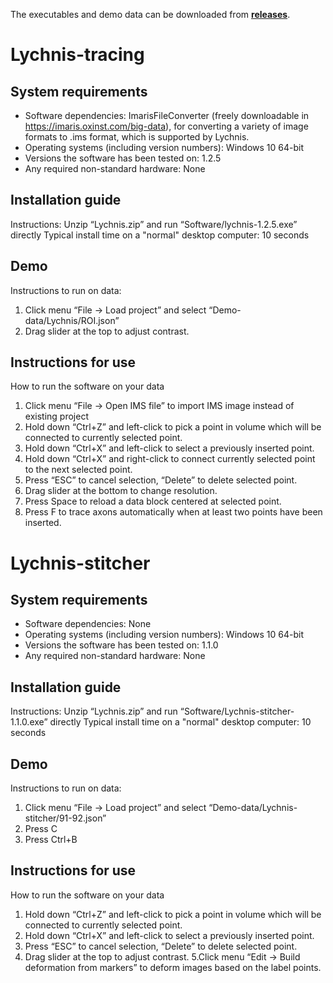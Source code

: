 
The executables and demo data can be downloaded from **[releases](https://github.com/SMART-pipeline/Lychnis-tracing/releases/download/1.2.5/Lychnis-1.2.5.zip)**.

# Lychnis-tracing

## System requirements
* Software dependencies: ImarisFileConverter (freely downloadable in https://imaris.oxinst.com/big-data), for converting a variety of image formats to .ims format, which is supported by Lychnis.
* Operating systems (including version numbers): Windows 10 64-bit
* Versions the software has been tested on: 1.2.5
* Any required non-standard hardware: None

## Installation guide
Instructions: Unzip “Lychnis.zip” and run “Software/lychnis-1.2.5.exe” directly
Typical install time on a "normal" desktop computer: 10 seconds

## Demo
Instructions to run on data:
1. Click menu “File -> Load project” and select “Demo-data/Lychnis/ROI.json”
2. Drag slider at the top to adjust contrast.

## Instructions for use
How to run the software on your data
1. Click menu “File -> Open IMS file” to import IMS image instead of existing project
2. Hold down “Ctrl+Z” and left-click to pick a point in volume which will be connected to currently selected point.
3. Hold down “Ctrl+X” and left-click to select a previously inserted point.
4. Hold down “Ctrl+X” and right-click to connect currently selected point to the next selected point.
5. Press “ESC” to cancel selection, “Delete” to delete selected point.
6. Drag slider at the bottom to change resolution.
7. Press Space to reload a data block centered at selected point.
8. Press F to trace axons automatically when at least two points have been inserted.


# Lychnis-stitcher

## System requirements
* Software dependencies: None
* Operating systems (including version numbers): Windows 10 64-bit
* Versions the software has been tested on: 1.1.0
* Any required non-standard hardware: None

## Installation guide
Instructions: Unzip “Lychnis.zip” and run “Software/Lychnis-stitcher-1.1.0.exe” directly
Typical install time on a "normal" desktop computer: 10 seconds

## Demo
Instructions to run on data:
1. Click menu “File -> Load project” and select “Demo-data/Lychnis-stitcher/91-92.json”
2. Press C
3. Press Ctrl+B 

## Instructions for use
How to run the software on your data
1. Hold down “Ctrl+Z” and left-click to pick a point in volume which will be connected to currently selected point.
2. Hold down “Ctrl+X” and left-click to select a previously inserted point.
3. Press “ESC” to cancel selection, “Delete” to delete selected point.
4. Drag slider at the top to adjust contrast.
5.Click menu “Edit -> Build deformation from markers” to deform images based on the label points.

